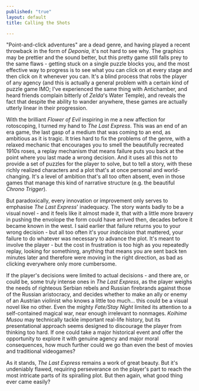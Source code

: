 ```yaml
---
published: "true"
layout: default
title: Calling the Shots

---
```


"Point-and-click adventures" are a dead genre, and having played a recent throwback in the form of *Deponia*, it's not hard to see why.  The graphics may be prettier and the sound better, but this pretty game still falls prey to the same flaws - getting stuck on a single puzzle blocks you, and the most effective way to progress is to see what you can click on at every stage and then click on it whenever you can. It's a blind process that robs the player of any agency (and this is actually a general problem with a certain kind of puzzle game IMO; I've experienced the same thing with Antichamber, and heard friends complain bitterly of *Zelda*'s Water Temple), and reveals the fact that despite the ability to wander anywhere, these games are actually utterly linear in their progression.

With the brilliant *Flower of Evil* inspiring in me a new affection for rotoscoping, I turned my hand to *The Last Express*. This was an end of an era game, the last gasp of a medium that was coming to an end, as ambitious as it is tragic. It tries hard to fix the problems of the genre, with a relaxed mechanic that encourages you to smell the beautifully recreated 1910s roses, a replay mechanism that means failure puts you back at the point where you last made a wrong decision. And it uses all this not to provide a set of puzzles for the player to solve, but to tell a story, with these richly realized characters and a plot that's at once personal and world-changing. It's a level of ambition that's all too often absent, even in those games that manage this kind of narrative structure (e.g. the beautiful *Chrono Trigger*).

But paradoxically, every innovation or improvement only serves to emphasise *The Last Express*' inadequacy. The story wants badly to be a visual novel - and it feels like it almost made it, that with a little more bravery in pushing the envolope the form could have arrived then, decades before it became known in the west. I said earlier that failure returns you to your wrong decision - but all too often it's your *indecision* that mattered, your failure to do whatever was necessary to advance the plot. It's meant to involve the player - but the cost in frustration is too high as you repeatedly replay, looking for somethinrg, anything that means you are sent back ten minutes later and therefore were moving in the right direction, as bad as clicking everywhere only more cumbersome.

If the player's decisions were limited to actual decisions - and there are, or could be, some truly intense ones in *The Last Express*, as the player weighs the needs of righteous Serbian rebels and Russian firebrands against those of the Russian aristocracy, and decides whether to make an ally or enemy of an Austrian violinist who knows a little too much... this could be a visual novel like no other. Even the mighty *Fate/Stay Night* limited its attention to a self-contained magical war, near enough irrelevant to nonmages. *Koihime Musou* may technically tackle important real-life history, but its presentational approach seems designed to discourage the player from thinking too hard. If one could take a major historical event and offer the opportunity to explore it with genuine agency and major moral consequences, how much further could we go than even the best of movies and traditional videogames?

As it stands, *The Last Express* remains a work of great beauty. But it's undeniably flawed, requiring perseverance on the player's part to reach the most intricate parts of its spiralling plot. But then again, what good thing ever came easily?

